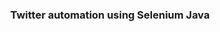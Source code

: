 <!-- PROJECT HEADER -->
<p align="center">
  
  <!--PROJECT TITLE AND DESCRIPTION -->
 <h3 align="center">Twitter automation using Selenium Java</h3>

</p>